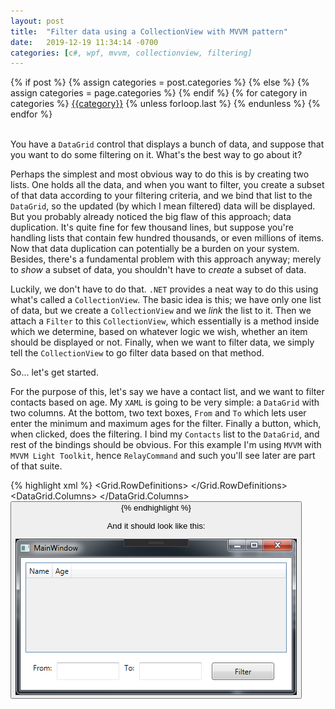 ```yaml
---
layout: post
title:  "Filter data using a CollectionView with MVVM pattern"
date:   2019-12-19 11:34:14 -0700
categories: [c#, wpf, mvvm, collectionview, filtering]
---
```

<div class="post-categories">
  {% if post %}
    {% assign categories = post.categories %}
  {% else %}
    {% assign categories = page.categories %}
  {% endif %}
  {% for category in categories %}
  <a href="{{site.baseurl}}/categories/#{{category|slugize}}">{{category}}</a>
  {% unless forloop.last %}&nbsp;{% endunless %}
  {% endfor %}
</div>
<br>

You have a `DataGrid` control that displays a bunch of data, and suppose that you want to do some filtering on it. What's the best way to go about it?

Perhaps the simplest and most obvious way to do this is by creating two lists. One holds all the data, and when you want to filter, you create a subset of that data according to your filtering criteria, and we bind that list to the `DataGrid`, so the updated (by which I mean filtered) data will be displayed. But you probably already noticed the big flaw of this approach; data duplication. It's quite fine for few thousand lines, but suppose you're handling lists that contain few hundred thousands, or even millions of items. Now that data duplication can potentially be a burden on your system. Besides, there's a fundamental problem with this approach anyway; merely to _show_ a subset of data, you shouldn't have to _create_ a subset of data.

Luckily, we don't have to do that. `.NET` provides a neat way to do this using what's called a `CollectionView`. The basic idea is this; we have only one list of data, but we create a `CollectionView` and we _link_ the list to it. Then we attach a `Filter` to this `CollectionView`, which essentially is a method inside which we determine, based on whatever logic we wish, whether an item should be displayed or not.  Finally, when we want to filter data, we simply tell the `CollectionView` to go filter data based on that method.

So... let's get started.

For the purpose of this, let's say we have a contact list, and we want to filter contacts based on age. My `XAML` is going to be very simple: a `DataGrid` with two columns. At the bottom, two text boxes, `From` and `To` which lets user enter the minimum and maximum ages for the filter. Finally a button, which, when clicked, does the filtering. I bind my `Contacts` list to the `DataGrid`, and rest of the bindings should be obvious. For this example I'm using `MVVM` with `MVVM Light Toolkit`, hence `RelayCommand` and such you'll see later are part of that suite.

{% highlight xml %}
<Grid>
    <Grid.RowDefinitions>
        <RowDefinition/>
        <RowDefinition Height="Auto"/>
    </Grid.RowDefinitions>
    <DataGrid Grid.Row="0" Margin="8" Name="DgData" AutoGenerateColumns="False" CanUserAddRows="False"
              ItemsSource="{Binding Contacts}">
        <DataGrid.Columns>
            <DataGridTextColumn Header="Name" Binding="{Binding Name}"/>
            <DataGridTextColumn Header="Age" Binding="{Binding Age}"/>
        </DataGrid.Columns>
    </DataGrid>
    <StackPanel Grid.Row="1" Orientation="Horizontal" Margin="8, 0, 8, 8" HorizontalAlignment="Center" VerticalAlignment="Center">
        <TextBlock Height="28" HorizontalAlignment="Left" VerticalAlignment="Center" Text="From:"/>
        <TextBox x:Name="TBFrom" Width="100" Height="28" Margin="8" Text="{Binding TbFrom}"/>
        <TextBlock Height="28" HorizontalAlignment="Left" VerticalAlignment="Center" Text="To:"/>
        <TextBox x:Name="TBTo" Width="100" Height="28" Margin="8" Text="{Binding TbTo}"/>
        <Button x:Name="Filter" Content="Filter" Width="100" Height="28" Margin="8"
                Command="{Binding FilterButtonClicked}"/>
    </StackPanel>
</Grid>
{% endhighlight %}

And it should look like this:

<img src="/assets/images/2019-12-19-Filter-Data-Using-CollectionView/1Empty.png" alt="UI Design"/>


